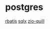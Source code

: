# postgres

[rbatis](https://github.com/rbatis/rbatis)
[sqlx](https://github.com/launchbadge/sqlx)
[zio-quill](https://github.com/zio/zio-quill)
